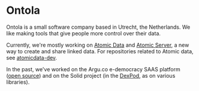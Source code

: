# Ontola

Ontola is a small software company based in Utrecht, the Netherlands.  We like making tools that give people more control over their data.

Currently, we're mostly working on [Atomic Data](https://github.com/atomicdata-dev/) and [Atomic Server](https://github.com/atomicdata-dev/atomic-data-rust/blob/master/server/README.md), a new way to create and share linked data. For repositories related to Atomic data, see [atomicdata-dev](https://github.com/atomicdata-dev/).

In the past, we've worked on the Argu.co e-democracy SAAS platform ([open source](https://github.com/ontola/argu)) and on the Solid project (in the [DexPod](https://github.com/ontola/dexpod), as on various libraries).
